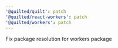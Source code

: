 ```yaml
---
'@quilted/quilt': patch
'@quilted/react-workers': patch
'@quilted/workers': patch
---
```


Fix package resolution for workers package
